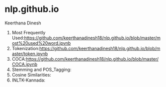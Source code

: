 # nlp.github.io

Keerthana Dinesh

1. Most Frequently Used:https://github.com/keerthanadinesh18/nlp.github.io/blob/master/most%20used%20word.ipynb
2. Tokenization:https://github.com/keerthanadinesh18/nlp.github.io/blob/master/token.ipynb
3. COCA:https://github.com/keerthanadinesh18/nlp.github.io/blob/master/COCA.ipynb
4. Stemming and POS_Tagging:
5. Cosine Similarities:
6. INLTK-Kannada: 
